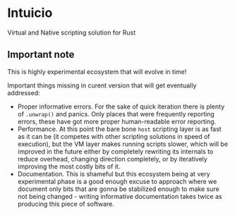 # Intuicio
Virtual and Native scripting solution for Rust

## Important note
This is highly experimental ecosystem that will evolve in time!

Important things missing in curent version that will get eventually addressed:
- Proper informative errors.
  For the sake of quick iteration there is plenty of `.unwrap()` and panics.
  Only places that were frequently reporting errors, these have got more proper
  human-readable error reporting.
- Performance.
  At this point the bare bone `host` scripting layer is as fast as it can be
  (it competes with other scripting solutions in speed of execution), but the
  VM layer makes running scripts slower, which will be improved in the future
  either by completely rewriting its internals to reduce overhead, changing
  direction completely, or by iteratively improving the most costly bits of it.
- Documentation.
  This is shameful but this ecosystem being at very experimental phase is a
  good enough excuse to approach where we document only bits that are gonna be
  stabilized enough to make sure not being changed - writing informative
  documentation takes twice as producing this piece of software.